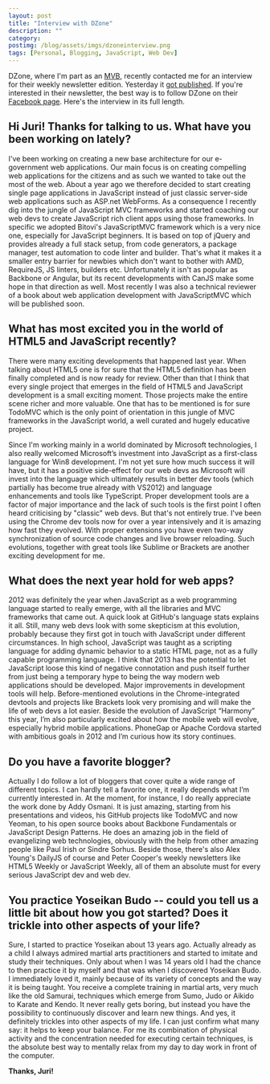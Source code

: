 ```yaml
---
layout: post
title: "Interview with DZone"
description: ""
category: 
postimg: /blog/assets/imgs/dzoneinterview.png
tags: [Personal, Blogging, JavaScript, Web Dev]
---
```


DZone, where I'm part as an [MVB](/blog/2012/04/joining-dzone-mvb-program/), recently contacted me for an interview for their weekly newsletter edition. Yesterday it [got published](http://java.dzone.com/articles/dev-week-juri-strumpflohner). If you're interested in their newsletter, the best way is to follow DZone on their [Facebook page](https://www.facebook.com/pages/DZone/259639764711). Here's the interview in its full length. 

## Hi Juri! Thanks for talking to us. What have you been working on lately?

I've been working on creating a new base architecture for our e-government web applications. Our main focus is on creating compelling web applications for the citizens and as such we wanted to take out the most of the web. About a year ago we therefore decided to start creating single page applications in JavaScript instead of just classic server-side web applications such as ASP.net WebForms. As a consequence I recently dig into the jungle of JavaScript MVC frameworks and started coaching our web devs to create JavaScript rich client apps using those frameworks. In specific we adopted Bitovi's JavaScriptMVC framework which is a very nice one, especially for JavaScript beginners. It is based on top of jQuery and  provides already a full stack setup, from code generators, a package manager, test automation to code linter and builder. That's what it makes it a smaller entry barrier for newbies which don't want to bother with AMD, RequireJS, JS linters, builders etc. Unfortunately it isn't as popular as Backbone or Angular, but its recent developments with CanJS make some hope in that direction as well.
Most recently I was also a technical reviewer of a book about web application development with JavaScriptMVC which will be published soon.

## What has most excited you in the world of HTML5 and JavaScript recently?

There were many exciting developments that happened last year. When talking about HTML5 one is for sure that the HTML5 definition has been finally completed and is now ready for review. Other than that I think that every single project that emerges in the field of HTML5 and JavaScript development is a small exciting moment. Those projects make the entire scene richer and more valuable. One that has to be mentioned is for sure TodoMVC which is the only point of orientation in this jungle of MVC frameworks in the JavaScript world, a well curated and hugely educative project.

Since I'm working mainly in a world dominated by Microsoft technologies, I also really welcomed Microsoft’s investment into JavaScript as a first-class language for Win8 development. I'm not yet sure how much success it will have, but it has a positive side-effect for our web devs as Microsoft will invest into the language which ultimately results in better dev tools (which partially has become true already with VS2012) and language enhancements and tools like TypeScript. Proper development tools are a factor of major importance and the lack of such tools is the first point I often heard criticising by "classic" web devs. But that's not entirely true. I've been using the Chrome dev tools now for over a year intensively and it is amazing how fast they evolved. With proper extensions you have even two-way synchronization of source code changes and live browser reloading. Such evolutions, together with great tools like Sublime or Brackets are another exciting development for me.

## What does the next year hold for web apps?

2012 was definitely the year when JavaScript as a web programming language started to really emerge, with all the libraries and MVC frameworks that came out. A quick look at GitHub's language stats explains it all. Still, many web devs look with some skepticism at this evolution, probably because they first got in touch with JavaScript under different circumstances. In high school, JavaScript was taught as a scripting language for adding dynamic behavior to a static HTML page, not as a fully capable programming language. I think that 2013 has the potential to let JavaScript loose this kind of negative connotation and push itself further from just being a temporary hype to being the way modern web applications should be developed. Major improvements in development tools will help. Before-mentioned evolutions in the Chrome-integrated devtools and projects like Brackets look very promising and will make the life of web devs a lot easier. Beside the evolution of JavaScript “Harmony” this year, I’m also particularly excited about how the mobile web will evolve, especially hybrid mobile applications. PhoneGap or Apache Cordova started with ambitious goals in 2012 and I’m curious how its story continues.  

## Do you have a favorite blogger?

Actually I do follow a lot of bloggers that cover quite a wide range of different topics. I can hardly tell a favorite one, it really depends what I’m currently interested in. At the moment, for instance, I do really appreciate the work done by Addy Osmani. It is just amazing, starting from his presentations and videos, his GitHub projects like TodoMVC and now Yeoman, to his open source books about Backbone Fundamentals or JavaScript Design Patterns. He does an amazing job in the field of evangelizing web technologies, obviously with the help from other amazing people like Paul Irish or Sindre Sorhus. Beside those, there's also Alex Young's DailyJS of course and Peter Cooper's weekly newsletters like HTML5 Weekly or JavaScript Weekly, all of them an absolute must for every serious JavaScript dev and web dev.

## You practice Yoseikan Budo  -- could you tell us a little bit about how you got started? Does it trickle into other aspects of your life?
Sure, I started to practice Yoseikan about 13 years ago. Actually already as a child I always admired martial arts practitioners and started to imitate and study their techniques. Only about when I was 14 years old I had the chance to then practice it by myself and that was when I discovered Yoseikan Budo. I immediately loved it, mainly because of its variety of concepts and the way it is being taught. You receive a complete training in martial arts, very much like the old Samurai, techniques which emerge from Sumo, Judo or Aikido to Karate and Kendo. It never really gets boring, but instead you have the possibility to continuously discover and learn new things. And yes, it definitely trickles into other aspects of my life. I can just confirm what many say: it helps to keep your balance. For me its combination of physical activity and the concentration needed for executing certain techniques, is the absolute best way to mentally relax from my day to day work in front of the computer.

**Thanks, Juri!**

